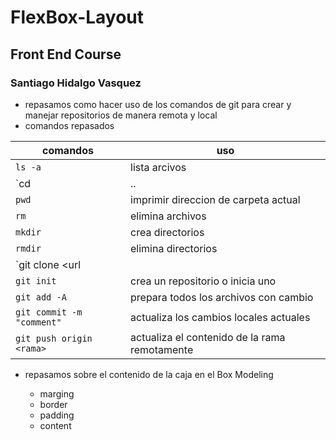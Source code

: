 # FlexBox-Layout
## Front End Course
### Santiago Hidalgo Vasquez
- repasamos como hacer uso de los comandos de git para crear y manejar repositorios de manera remota y local
- comandos repasados

|      comandos           |           uso                               |         
|-------------------------|---------------------------------------------|
|`ls -a`                  |lista arcivos                                |         
|`cd <nombre o ruta>|..|~`|navegar entre carpetas                       |          
|`pwd`                    |imprimir direccion de carpeta actual         |
|`rm`                     |elimina archivos                             |
|`mkdir`                  |crea directorios                             |
|`rmdir`                  |elimina directorios                          |  
|`git clone <url || hash>`|clona repositorios                           | 
|`git init`               |crea un repositorio o inicia uno             |
|`git add -A`             |prepara todos los archivos con cambio        |
|`git commit -m "comment"`|actualiza los cambios locales actuales       |  
|`git push origin <rama>` |actualiza el contenido de la rama remotamente|

- repasamos sobre el contenido de la caja en el Box Modeling 

  + marging
  + border
  + padding
  + content